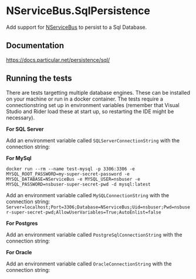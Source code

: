 NServiceBus.SqlPersistence
===========================

Add support for [NServiceBus](https://docs.particular.net/nservicebus/) to persist to a Sql Database.


## Documentation

https://docs.particular.net/persistence/sql/

## Running the tests

There are tests targetting multiple database engines. These can be installed on your machine or run in a docker container.
The tests require a connectionstring set up in environment variables (remember that Visual Studio and Rider load these at start up, so restarting the IDE might be necessary).

**For SQL Server**

Add an environment variable called `SQLServerConnectionString` with the connection string:

**For MySql**

`docker run --rm --name test-mysql -p 3306:3306 -e MYSQL_ROOT_PASSWORD=my-super-secret-password -e MYSQL_DATABASE=NServiceBus -e MYSQL_USER=nsbuser -e MYSQL_PASSWORD=nsbuser-super-secret-pwd -d mysql:latest`

Add an environment variable called `MySQLConnectionString` with the connection string:
`Server=localhost;Port=3306;Database=NServiceBus;Uid=nsbuser;Pwd=nsbuser-super-secret-pwd;AllowUserVariables=True;AutoEnlist=false`

**For Postgres**

Add an environment variable called `PostgreSqlConnectionString` with the connection string:

**For Oracle**

Add an environment variable called `OracleConnectionString` with the connection string:
